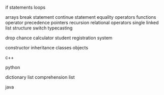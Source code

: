 if statements
loops

arrays
break statement
continue statement
equality operators
functions
operator precedence
pointers
recursion
relational operators
single linked list
structure
switch
typecasting

drop chance calculator
student registration system

constructor
inheritance
classes
objects

c++

python

dictionary
list comprehension
list

java

